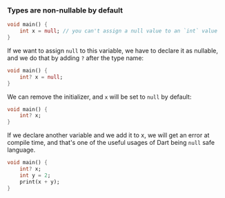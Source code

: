 ### Types are non-nullable by default

```dart
void main() {
    int x = null; // you can't assign a null value to an `int` value
}
```

If we want to assign `null` to this variable, we have to declare it as nullable, and we do that by adding `?` after the type name:

```dart
void main() {
    int? x = null;
}
```

We can remove the initializer, and `x` will be set to `null` by default:

```dart
void main() {
    int? x;
}
```

If we declare another variable and we add it to x, we will get an error at compile time, and that's one of the useful usages of Dart being `null` safe language.

```dart
void main() {
    int? x;
    int y = 2;
    print(x + y);
}
```
